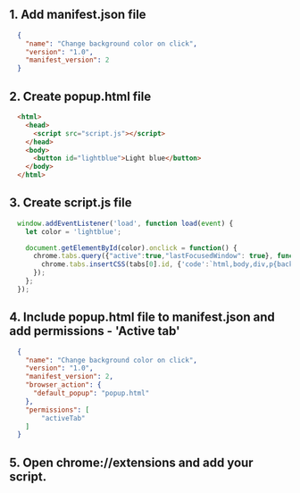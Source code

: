 ## 1. Add manifest.json file
```json
  {
    "name": "Change background color on click",
    "version": "1.0",
    "manifest_version": 2
  }

```
## 2. Create popup.html file

```html
  <html>
    <head>
      <script src="script.js"></script>
    </head>
    <body>
      <button id="lightblue">Light blue</button>
    </body>
  </html>
```
## 3. Create script.js file

```js
  window.addEventListener('load', function load(event) {
    let color = 'lightblue';

    document.getElementById(color).onclick = function() {
      chrome.tabs.query({"active":true,"lastFocusedWindow": true}, function(tabs) {
        chrome.tabs.insertCSS(tabs[0].id, {'code':`html,body,div,p{background:${color}!important}`})
      });
    };
  });

```
## 4. Include popup.html file to manifest.json and add permissions - 'Active tab'

```json
  {
    "name": "Change background color on click",
    "version": "1.0",
    "manifest_version": 2,
    "browser_action": {
      "default_popup": "popup.html"
    },
    "permissions": [
        "activeTab"
    ]
  }
```
## 5. Open chrome://extensions and add your script.
